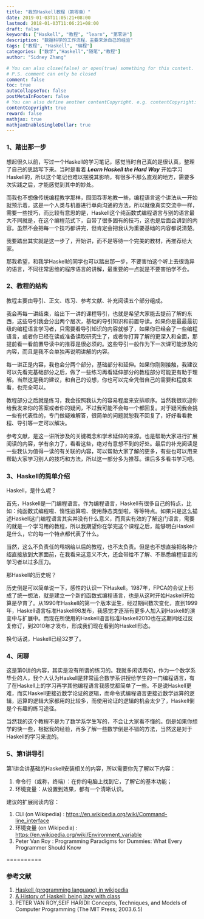 ```yaml
---
title: "我的Haskell教程（第零章）"
date: 2019-01-03T11:05:21+08:00
lastmod: 2018-01-03T11:06:21+08:00
draft: false
keywords: ["Haskell", "教程", "learn", "第零讲"]
description: "数据科学的工作流程，主要来源自己的经验"
tags: ["教程", "Haskell", "编程"]
categories: ["数学","Haskell","随笔","教程"]
author: "Sidney Zhang"

# You can also close(false) or open(true) something for this content.
# P.S. comment can only be closed
comment: false
toc: true
autoCollapseToc: false
postMetaInFooter: false
# You can also define another contentCopyright. e.g. contentCopyright: "This is another copyright."
contentCopyright: true
reward: false
mathjax: true
mathjaxEnableSingleDollar: true
---
```



### 1、踏出那一步

想起很久以前，写过一个Haskell的学习笔记，感觉当时自己真的是很认真，整理了自己的思路写下来。当时是看着 ***Learn Haskell the Hard Way*** 开始学习Haskell的，所以这个笔记也难以摆脱其影响，有很多不那么直观的地方，需要多次实践之后，才能感觉到其中的妙处。

而我也不想像传统编程教学那样，囫囵吞枣地教一些，编程语言这个讲法从一开始就预示着，这是一个人类与机器进行单向沟通的方法，所以就像真实交流中一样，需要一些技巧，而比较有意思的是，Haskell这个纯函数式编程语言与别的语言最大不同就是，在这个编程范式下，自带了很多固有的技巧，这也是后面会讲到的内容。虽然不会把每一个技巧都讲完，但肯定会把我认为重要基础的内容都说清楚。

我要踏出其实就是这一步了，开始讲，而不是等待一个完美的教材，再推荐给大家。

那我希望，和我学Haskell的同学也可以踏出那一步，不要害怕这个听上去很诡异的语言，不同往常思维的程序语言的讲解，最重要的一点就是不要害怕学不会。

### 2、教程的结构

教程主要由导引、正文、练习、参考文献、补充阅读五个部分组成。

我会再每一讲结束，给出下一讲的课程导引，也就是希望大家能去提前了解的东西，这些导引我会分出两个层次，基础的导引知识和前置导读。如果你是最最最初级的编程语言学习者，只需要看导引知识的内容就够了，如果你已经会了一些编程语言，或者你已经在读或准备读取研究生了，或者你打算了解的更深入和全面，那提前看一看前置导读中的推荐是很必须的。这些导引一般作为下一次课可能涉及的内容，而且是我不会单独再说明讲解的内容。

每一讲正是内容，我也会分两个部分，基础部分和延伸。如果你刚刚接触，我建议可以先看完基础部分之后，做了一些练习再看延伸部分的教程部分可能更有助于理解。当然这是我的建议，和自己的设想，你也可以完全凭借自己的需要和程度来看，也完全可以。

教程部分之后就是练习，我会按照我认为的容易程度来安排顺序。当然我很欢迎你给我发来你的答案或者你的疑问，不过我可能不会每一个都回复。对于疑问我会挑一些有代表性的，专门做疑难解答，很简单的问题就恕我不回复了，好好看看教程、导引等一定可以解决。

参考文献，是这一讲所涉及的关键概念和学术延伸的来源。也是帮助大家进行扩展阅读的内容，学有余力了，看看这些，绝对有意想不到的好处。最后的补充阅读是一些我认为值得一读的有关联的内容，可以帮助大家了解的更多，有些也可以用来帮助大家学习别人的技巧和方法，所以这一部分多为推荐。课后多多看书学习吧。

### 3、Haskell的简单介绍

Haskell，是什么呢？

首先，Haskell是一门编程语言。作为编程语言，Haskell有很多自己的特点，比如：纯函数式编程啦、惰性运算啦、使用静态类型啦，等等特点。如果只是这么描述Haskell这门编程语言其实并没有什么意义，而真实有效的了解这门语言，需要的就是一个学习用的教程，所以我期望你在学完这个课程之后，能够明白Haskell是什么，它的每一个特点都代表了什么。

当然，这么不负责任的甩锅给以后的教程，也不太负责。但是也不想直接把各种介绍直接放到大家面前，在我看来这意义不大，还会带给不了解、不熟悉编程语言的学习者以过多压力。

那Haskell的历史呢？

历史倒是可以简单说一下，感性的认识一下Haskell。1987年，FPCA的会议上形成了统一想法，就是建立一个新的函数式编程语言，也是从这时开始Haskell开始算是孕育了。从1990年Haskell的第一个版本诞生，经过期间数次变化，直到1999年，Haskell语言标准Haskell98发布，我感觉才逐渐有更多人加入到Haskell的演变中与扩展中。而现在所使用的Haskell语言标准Haskell2010也在这期间经过反复修订，到2010年才发布，形成我们现在看到的Haskell形态。

换句话说，Haskell已经32岁了。

### 4、闲聊

这是第0讲的内容，其实是没有所谓的练习的。我就多闲话两句，作为一个数学系毕业的人，我个人认为Haskell是非常适合数学系讲授给学生的一门编程语言，有了在Haskell上的学习再学其他编程语言我感觉都简单了一些。不是说Haskell更难，而实Haskell更接近数学论证的逻辑，而命令式编程语言更接近数学运算的逻辑，运算的逻辑大家都用的比较多，而使用论证的逻辑的机会太少了，Haskell倒是个有趣的练习途径。

当然我的这个教程不是为了数学系学生写的，不会让大家看不懂的。倒是如果你想学的快一些，根据我的经验，再多了解一些数学倒是不错的方法，当然这是对于Haskell的学习来说的。

### 5、第1讲导引

第1讲会讲基础的Haskell安装相关的内容，所以需要你先了解以下内容：

1. 命令行（或称，终端）：在你的电脑上找到它，了解它的基本功能；
2. 环境变量：从设置到效果，都有一个清晰认识。

建议的扩展阅读内容：

1. CLI (on Wikipedia) : https://en.wikipedia.org/wiki/Command-line_interface
2. 环境变量 (on Wikipedia) : https://en.wikipedia.org/wiki/Environment_variable
3. Peter Van Roy : Programming Paradigms for Dummies: What Every Programmer Should Know 

==========

### 参考文献

1. [Haskell (programming language) in wikipedia](https://en.wikipedia.org/wiki/Haskell_(programming_language))
2. [A History of Haskell: being lazy with class](https://www.microsoft.com/en-us/research/publication/a-history-of-haskell-being-lazy-with-class/?from=http%3A%2F%2Fresearch.microsoft.com%2F~simonpj%2Fpapers%2Fhistory-of-haskell%2Findex.htm)
3. PETER VAN ROY,SEIF HARIDI: Concepts, Techniques, and Models of Computer Programming (The MIT Press; 2003.6.5)